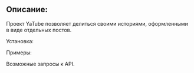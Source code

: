## Описание:

Проект YaTube позволяет делиться своими историями, оформленными в виде отдельных постов.

Установка:

Примеры:

Возможные запросы к API.
